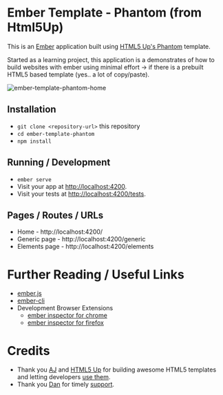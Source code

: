 # Ember Template - Phantom (from Html5Up)

This is an [Ember](https://emberjs.com) application built using [HTML5 Up's Phantom](https://html5up.net/phantom) template.

Started as a learning project, this application is a demonstrates of how to build websites with ember using minimal effort -> if there is a prebuilt HTML5 based template (yes.. a lot of copy/paste). 


![ember-template-phantom-home](https://user-images.githubusercontent.com/902972/150853236-ffbdbb28-e961-450d-bd9b-131adbb1222e.png)

## Installation

* `git clone <repository-url>` this repository
* `cd ember-template-phantom`
* `npm install`

## Running / Development

* `ember serve`
* Visit your app at [http://localhost:4200](http://localhost:4200).
* Visit your tests at [http://localhost:4200/tests](http://localhost:4200/tests).

## Pages / Routes / URLs

* Home - http://localhost:4200/
* Generic page - http://localhost:4200/generic
* Elements page - http://localhost:4200/elements


# Further Reading / Useful Links

* [ember.js](https://emberjs.com/)
* [ember-cli](https://ember-cli.com/)
* Development Browser Extensions
  * [ember inspector for chrome](https://chrome.google.com/webstore/detail/ember-inspector/bmdblncegkenkacieihfhpjfppoconhi)
  * [ember inspector for firefox](https://addons.mozilla.org/en-US/firefox/addon/ember-inspector/)

# Credits

* Thank you [AJ](https://twitter.com/ajlkn) and [HTML5 Up](https://html5up.net/) for building awesome HTML5 templates and letting developers [use them](https://html5up.net/license).
* Thank you [Dan](https://discuss.emberjs.com/u/dknutsen) for timely [support](https://discuss.emberjs.com/t/how-to-build-a-website-with-prebuilt-html-templates/19383).  
